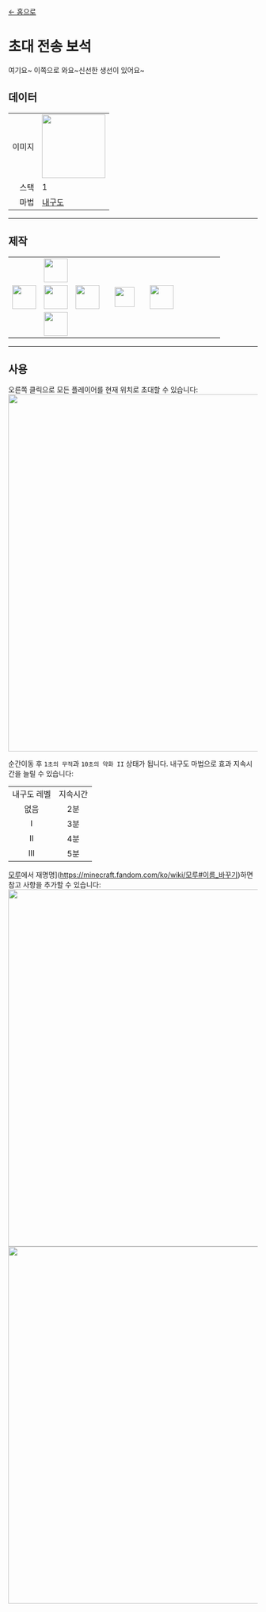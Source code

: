 [← 홈으로](../)
# 초대 전송 보석
<tr><td align="center">여기요~ 이쪽으로 와요~</td><td align="center">신선한 생선이 있어요~</td></tr>

## 데이터
<table>
    <tr><td align="end">이미지</td><td><img src="https://i.imgur.com/4zxLVnc.png" width="128"/></td></tr>
    <tr><td align="end">스택</td><td>1</td></tr>
    <tr><td align="end">마법</td><td><a href="https://minecraft.fandom.com/ko/wiki/내구도">내구도</a></td></tr>
</table>

---

## 제작
<table>
    <tr><td></td><td><img src="https://i.imgur.com/AarduJQ.png" width="48"/></td><td></td><td colspan="3"></td></tr>
    <tr><td><img src="https://i.imgur.com/AarduJQ.png" width="48"/></td><td><img src="https://i.imgur.com/OUdfDD0.png" width="48"/></td><td><img src="https://i.imgur.com/AarduJQ.png" width="48"/></td><td width="70" align="center"><img src="https://i.imgur.com/VE0KqIE.png" width="40"/></td><td><img src="https://i.imgur.com/4zxLVnc.png" width="48"/></td><td width="70"></td></tr>
    <tr><td></td><td><img src="https://i.imgur.com/AarduJQ.png" width="48"/></td><td></td><td colspan="3"></td></tr>
</table>

---

## 사용
오른쪽 클릭으로 모든 플레이어를 현재 위치로 초대할 수 있습니다:  
<img src="https://i.imgur.com/YmqMhfd.png" width="720"/><br>

순간이동 후 `1초의 무적`과 `10초의 약화 II` 상태가 됩니다.
내구도 마법으로 효과 지속시간을 늘릴 수 있습니다:  

<table>
    <tr><td align="center">내구도 레벨</td><td align="center">지속시간</td></tr>
    <tr><td align="center">없음</td><td align="center">2분</td></tr>
    <tr><td align="center">I</td><td align="center">3분</td></tr>
    <tr><td align="center">II</td><td align="center">4분</td></tr>
    <tr><td align="center">III</td><td align="center">5분</td></tr>
</table>

[모루](https://minecraft.fandom.com/ko/wiki/모루)에서 재명명](https://minecraft.fandom.com/ko/wiki/모루#이름_바꾸기)하면 참고 사항을 추가할 수 있습니다:
<img src="https://i.imgur.com/AaLEzgA.png" width="720"/>  
<img src="https://i.imgur.com/aGnQraf.png" width="720"/>
